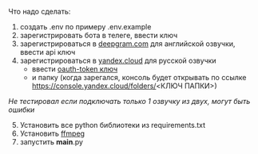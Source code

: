 Что надо сделать:

1. создать .env по примеру .env.example
2. зарегистрировать бота в телеге, ввести ключ
3. зарегистрироваться в [deepgram.com](https://deepgram.com) для английской озвучки, ввести api ключ
4. зарегистрироваться в [yandex.cloud](https://yandex.cloud) для русской озвучки
    - ввести [oauth-token ключ](https://yandex.cloud/ru/docs/iam/concepts/authorization/oauth-token)
    - и папку (когда зарегался, консоль будет открывать по ссылке https://console.yandex.cloud/folders/<КЛЮЧ ПАПКИ>)

_Не тестировал если подключать только 1 озвучку из двух, могут быть ошибки_
  
5. Установить все python библиотеки из requirements.txt
6. Установить [ffmpeg](https://www.ffmpeg.org/)
7. запустить __main__.py
